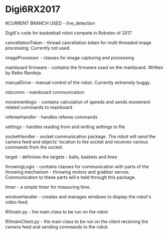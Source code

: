 # Digi6RX2017

#CURRENT BRANCH USED - line_detection

Digi6's code for basketball robot  compete in Robotex of 2017

cancellationToken - thread cancellation token for multi threaded image processing. Currently not used.

imageProcessor - classes for image capturing and processing

mainboard firmware - contains the firmware used on the mainboard. Written by Reiko Randoja.

manualDrive - manual control of the robot. Currently extremely buggy.

mbcomm - mainboard communication

movementlogic - contains calculation of speeds and sends movement related commands to mainboard

refereeHandler - handles referee commands

settings - handles reading from and writing settings to file

socketHandler - socket communication package. The robot will send the camera feed and objects' location to the socket and receives various commands from the socket. 

target - definines the targets - balls, baskets and lines

throwingLogic - contains classes for communication with parts of the throwing mechanism - throwing motors and grabber servos. Communication to these parts will e held through this package.

timer - a simple timer for measuring time.

windowHandler - creates and manages windows to display the robot's video feed.

RXmain.py - the main class to be run on the robot

RXmainClient.py - the main class to be run on the client receiving the camera feed and sending commands to the robot.
